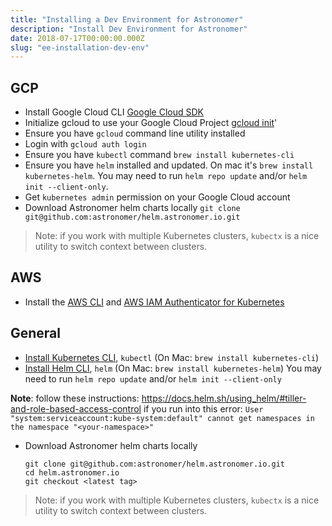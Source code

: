 ```yaml
---
title: "Installing a Dev Environment for Astronomer"
description: "Install Dev Environment for Astronomer"
date: 2018-07-17T00:00:00.000Z
slug: "ee-installation-dev-env"
---
```


## GCP

* Install Google Cloud CLI [Google Cloud SDK](https://cloud.google.com/sdk/install)
* Initialize gcloud to use your Google Cloud Project [gcloud init](https://cloud.google.com/sdk/gcloud/reference/init)'
* Ensure you have `gcloud` command line utility installed
* Login with `gcloud auth login`
* Ensure you have `kubectl` command `brew install kubernetes-cli`
* Ensure you have `helm` installed and updated. On mac it's `brew install kubernetes-helm`.
  You may need to run `helm repo update` and/or `helm init --client-only`.
* Get `kubernetes admin` permission on your Google Cloud account
* Download Astronomer helm charts locally `git clone git@github.com:astronomer/helm.astronomer.io.git`

> Note: if you work with multiple Kubernetes clusters, `kubectx` is a nice utility
to switch context between clusters.


## AWS

* Install the [AWS CLI](https://docs.aws.amazon.com/cli/latest/userguide/installing.html) and [AWS IAM Authenticator for Kubernetes](https://docs.aws.amazon.com/eks/latest/userguide/configure-kubectl.html)

## General

* [Install Kubernetes CLI](https://kubernetes.io/docs/tasks/tools/install-kubectl/), `kubectl` (On Mac: `brew install kubernetes-cli`)
* [Install Helm CLI](https://docs.helm.sh/using_helm/#installing-helm), `helm` (On Mac: `brew install kubernetes-helm`)
  You may need to run `helm repo update` and/or `helm init --client-only`

**Note**: follow these instructions: https://docs.helm.sh/using_helm/#tiller-and-role-based-access-control if you run into this error: `User "system:serviceaccount:kube-system:default" cannot get namespaces in the namespace "<your-namespace>"`

* Download Astronomer helm charts locally

	```shell
	git clone git@github.com:astronomer/helm.astronomer.io.git
	cd helm.astronomer.io
	git checkout <latest tag>
	```

> Note: if you work with multiple Kubernetes clusters, `kubectx` is a nice utility
to switch context between clusters.

